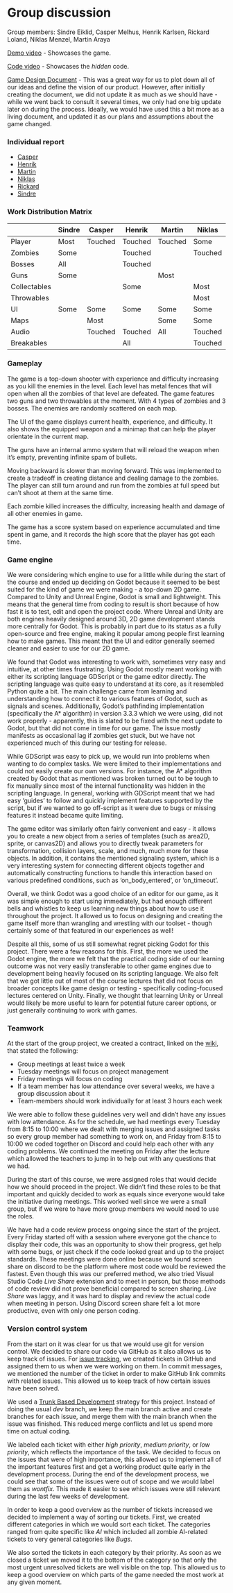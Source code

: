 # Group discussion
Group members: Sindre Eiklid, Casper Melhus, Henrik Karlsen, Rickard Loland, Niklas Menzel, Martin Araya

[Demo video](https://www.youtube.com/watch?v=TjqtJjdRRfI) - Showcases the game.

[Code video](https://www.youtube.com/watch?v=EwH23BpF348) - Showcases the *hidden* code.

[Game Design Document](https://github.com/sindre0830/YAZG/blob/main/gameprog.md) - This was a great way for us to plot down all of our ideas and define the vision of our product. However, after initially creating the document, we did not update it as much as we should have - while we went back to consult it several times, we only had one big update later on during the process. Ideally, we would have used this a bit more as a living document, and updated it as our plans and assumptions about the game changed.

### Individual report
- [Casper](Reports/casper.md)
- [Henrik](Reports/henrik.md)
- [Martin](Reports/martin.md)
- [Niklas](Reports/niklas.md)
- [Rickard](Reports/rickard.md)
- [Sindre](Reports/sindre.md)

### Work Distribution Matrix
| | Sindre | Casper | Henrik | Martin | Niklas | Rickard |
|----|----|----|----|----|----|----|
| Player | Most | Touched | Touched | Touched | Some | Touched |
| Zombies | Some | | Touched | | Touched | Most |
| Bosses | All | | Touched | | | Touched |
| Guns | Some | | | Most | | |
| Collectables | | | Some | | Most | |
| Throwables | | | | | Most | Some |
| UI | Some | Some | Some | Some | Some | Some |
| Maps | | Most | | Some | Some | |
| Audio | | Touched | Touched | All | Touched | |
| Breakables | | | All | | Touched | |

### Gameplay
The game is a top-down shooter with experience and difficulty increasing as you kill the enemies in the level. Each level has metal fences that will open when all the zombies of that level are defeated. The game features two guns and two throwables at the moment. With 4 types of zombies and 3 bosses. The enemies are randomly scattered on each map.

The UI of the game displays current health, experience, and difficulty. It also shows the equipped weapon and a minimap that can help the player orientate in the current map.

The guns have an internal ammo system that will reload the weapon when it’s empty, preventing infinite spam of bullets.

Moving backward is slower than moving forward. This was implemented to create a tradeoff in creating distance and dealing damage to the zombies. The player can still turn around and run from the zombies at full speed but can’t shoot at them at the same time.

Each zombie killed increases the difficulty, increasing health and damage of all other enemies in game.

The game has a score system based on experience accumulated and time spent in game, and it records the high score that the player has got each time.

### Game engine
We were considering which engine to use for a little while during the start of the course and ended up deciding on Godot because it seemed to be best suited for the kind of game we were making - a top-down 2D game. Compared to Unity and Unreal Engine, Godot is small and lightweight. This means that the general time from coding to result is short because of how fast it is to test, edit and open the project code. Where Unreal and Unity are both engines heavily designed around 3D, 2D game development stands more centrally for Godot. This is probably in part due to its status as a fully open-source and free engine, making it popular among people first learning how to make games. This meant that the UI and editor generally seemed cleaner and easier to use for our 2D game.

We found that Godot was interesting to work with, sometimes very easy and intuitive, at other times frustrating. Using Godot mostly meant working with either its scripting language GDScript or the game editor directly. The scripting language was quite easy to understand at its core, as it resembled Python quite a bit. The main challenge came from learning and understanding how to connect it to various features of Godot, such as signals and scenes. Additionally, Godot’s pathfinding implementation (specifically the A* algorithm) in version 3.3.3 which we were using, did not work properly - apparently, this is slated to be fixed with the next update to Godot, but that did not come in time for our game. The issue mostly manifests as occasional lag if zombies get stuck, but we have not experienced much of this during our testing for release.

While GDScript was easy to pick up, we would run into problems when wanting to do complex tasks. We were limited to their implementations and could not easily create our own versions. For instance, the A* algorithm created by Godot that as mentioned was broken turned out to be tough to fix manually since most of the internal functionality was hidden in the scripting language. In general, working with GDScript meant that we had easy ‘guides’ to follow and quickly implement features supported by the script, but if we wanted to go off-script as it were due to bugs or missing features it instead became quite limiting.

The game editor was similarly often fairly convenient and easy - it allows you to create a new object from a series of templates (such as area2D, sprite, or canvas2D) and allows you to directly tweak parameters for transformation, collision layers, scale, and much, much more for these objects. In addition, it contains the mentioned signaling system, which is a very interesting system for connecting different objects together and automatically constructing functions to handle this interaction based on various predefined conditions, such as ‘on_body_entered’, or ‘on_timeout’.

Overall, we think Godot was a good choice of an editor for our game, as it was simple enough to start using immediately, but had enough different bells and whistles to keep us learning new things about how to use it throughout the project. It allowed us to focus on designing and creating the game itself more than wrangling and wrestling with our toolset - though certainly some of that featured in our experiences as well!

Despite all this, some of us still somewhat regret picking Godot for this project. There were a few reasons for this. First, the more we used the Godot engine, the more we felt that the practical coding side of our learning outcome was not very easily transferable to other game engines due to development being heavily focused on its scripting language. We also felt that we got little out of most of the course lectures that did not focus on broader concepts like game design or testing - specifically coding-focused lectures centered on Unity. Finally, we thought that learning Unity or Unreal would likely be more useful to learn for potential future career options, or just generally continuing to work with games.

### Teamwork
At the start of the group project, we created a contract, linked on the [wiki](https://github.com/sindre0830/YAZG/wiki/Contract), that stated the following:

* Group meetings at least twice a week
* Tuesday meetings will focus on project management
* Friday meetings will focus on coding
* If a team member has low attendance over several weeks, we have a group discussion about it
* Team-members should work individually for at least 3 hours each week

We were able to follow these guidelines very well and didn’t have any issues with low attendance. As for the schedule, we had meetings every Tuesday from 8:15 to 10:00 where we dealt with merging issues and assigned tasks so every group member had something to work on, and Friday from 8:15 to 10:00 we coded together on Discord and could help each other with any coding problems. We continued the meeting on Friday after the lecture which allowed the teachers to jump in to help out with any questions that we had.

During the start of this course, we were assigned roles that would decide how we should proceed in the project. We didn’t find these roles to be that important and quickly decided to work as equals since everyone would take the initiative during meetings. This worked well since we were a small group, but if we were to have more group members we would need to use the roles.

We have had a code review process ongoing since the start of the project. Every Friday started off with a session where everyone got the chance to display their code, this was an opportunity to show their progress, get help with some bugs, or just check if the code looked great and up to the project standards. These meetings were done online because we found screen share on discord to be the platform where most code would be reviewed the fastest. Even though this was our preferred method, we also tried Visual Studio Code *Live Share* extension and to meet in person, but those methods of code review did not prove beneficial compared to screen sharing. *Live Share* was laggy, and it was hard to display and review the actual code when meeting in person. Using Discord screen share felt a lot more productive, even with only one person coding.

### Version control system
From the start on it was clear for us that we would use git for version control. We decided to share our code via GitHub as it also allows us to keep track of issues. For [issue tracking](https://github.com/sindre0830/YAZG/projects/10), we created tickets in GitHub and assigned them to us when we were working on them. In commit messages, we mentioned the number of the ticket in order to make GitHub link commits with related issues. This allowed us to keep track of how certain issues have been solved. 

We used a [Trunk Based Development](https://trunkbaseddevelopment.com/) strategy for this project. Instead of doing the usual *dev* branch, we keep the main branch active and create branches for each issue, and merge them with the main branch when the issue was finished. This reduced merge conflicts and let us spend more time on actual coding.

We labeled each ticket with either *high priority*, *medium priority*, or *low priority*, which reflects the importance of the task. We decided to focus on the issues that were of high importance, this allowed us to implement all of the important features first and get a working product quite early in the development process. During the end of the development process, we could see that some of the issues were out of scope and we would label them as *wontfix*. This made it easier to see which issues were still relevant during the last few weeks of development.

In order to keep a good overview as the number of tickets increased we decided to implement a way of sorting our tickets. First, we created different categories in which we would sort each ticket. The categories ranged from quite specific like *AI* which included all zombie AI-related tickets to very general categories like *Bugs*. 

We also sorted the tickets in each category by their priority. As soon as we closed a ticket we moved it to the bottom of the category so that only the most urgent unresolved tickets are well visible on the top. This allowed us to keep a good overview on which parts of the game needed the most work at any given moment.
